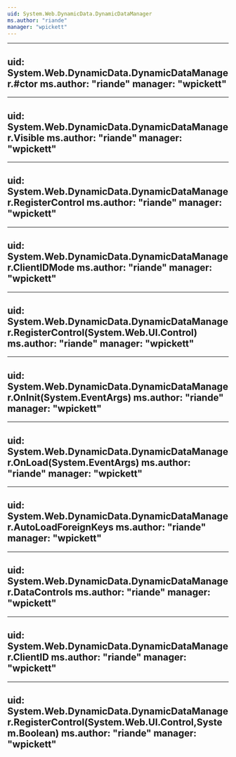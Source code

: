 ```yaml
---
uid: System.Web.DynamicData.DynamicDataManager
ms.author: "riande"
manager: "wpickett"
---
```


---
uid: System.Web.DynamicData.DynamicDataManager.#ctor
ms.author: "riande"
manager: "wpickett"
---

---
uid: System.Web.DynamicData.DynamicDataManager.Visible
ms.author: "riande"
manager: "wpickett"
---

---
uid: System.Web.DynamicData.DynamicDataManager.RegisterControl
ms.author: "riande"
manager: "wpickett"
---

---
uid: System.Web.DynamicData.DynamicDataManager.ClientIDMode
ms.author: "riande"
manager: "wpickett"
---

---
uid: System.Web.DynamicData.DynamicDataManager.RegisterControl(System.Web.UI.Control)
ms.author: "riande"
manager: "wpickett"
---

---
uid: System.Web.DynamicData.DynamicDataManager.OnInit(System.EventArgs)
ms.author: "riande"
manager: "wpickett"
---

---
uid: System.Web.DynamicData.DynamicDataManager.OnLoad(System.EventArgs)
ms.author: "riande"
manager: "wpickett"
---

---
uid: System.Web.DynamicData.DynamicDataManager.AutoLoadForeignKeys
ms.author: "riande"
manager: "wpickett"
---

---
uid: System.Web.DynamicData.DynamicDataManager.DataControls
ms.author: "riande"
manager: "wpickett"
---

---
uid: System.Web.DynamicData.DynamicDataManager.ClientID
ms.author: "riande"
manager: "wpickett"
---

---
uid: System.Web.DynamicData.DynamicDataManager.RegisterControl(System.Web.UI.Control,System.Boolean)
ms.author: "riande"
manager: "wpickett"
---
